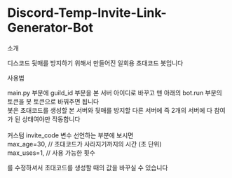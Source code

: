 # Discord-Temp-Invite-Link-Generator-Bot

소개 

디스코드 뒷매를 방지하기 위해서 만들어진 일회용 초대코드 봇입니다

사용법

main.py 부분에 guild_id 부분을 본 서버 아이디로 바꾸고 맨 아래의 bot.run 부분의 토큰을 봇 토큰으로 바꿔주면 됩니다\
봇은 초대코드를 생성할 본 서버와 뒷매를 방지할 다른 서버에 즉 2개의 서버에 다 참여가 된 상태여야만 작동합니다\
\
커스텀
invite_code 변수 선언하는 부분에 보시면\
max_age=30, // 초대코드가 사라지기까지의 시간 (초 단위)\
max_uses=1, // 사용 가능한 횟수

를 수정하셔서 초대코드를 생성할 때의 값을 바꾸실 수 있습니다
